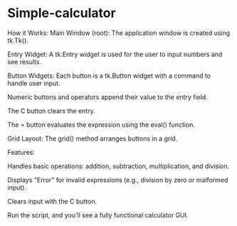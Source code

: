 # Simple-calculator
How it Works:
Main Window (root): The application window is created using tk.Tk().

Entry Widget: A tk.Entry widget is used for the user to input numbers and see results.

Button Widgets: Each button is a tk.Button widget with a command to handle user input.

Numeric buttons and operators append their value to the entry field.

The C button clears the entry.

The = button evaluates the expression using the eval() function.

Grid Layout: The grid() method arranges buttons in a grid.


Features:

Handles basic operations: addition, subtraction, multiplication, and division.

Displays "Error" for invalid expressions (e.g., division by zero or malformed input).

Clears input with the C button.

Run the script, and you'll see a fully functional calculator GUI.


